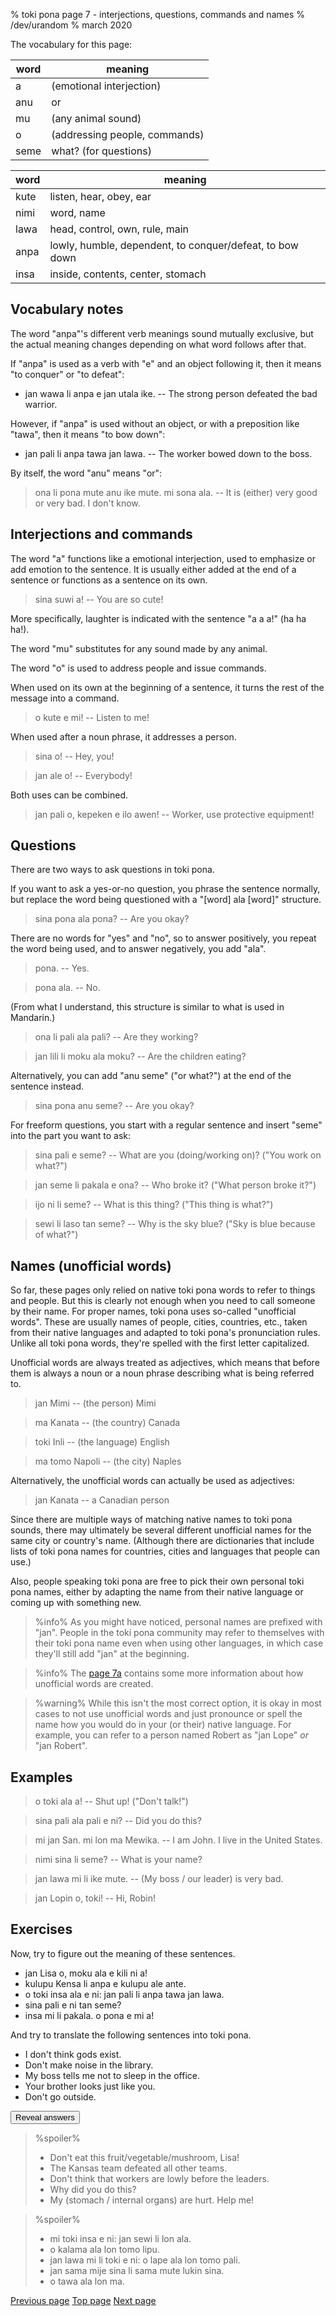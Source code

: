 % toki pona page 7 - interjections, questions, commands and names
% /dev/urandom
% march 2020

The vocabulary for this page:

| word  | meaning                          |
|-------|----------------------------------|
| a     | (emotional interjection)         |
| anu   | or                               |
| mu    | (any animal sound)               |
| o     | (addressing people, commands)    |
| seme  | what? (for questions)            |

| word  | meaning                          |
|-------|----------------------------------|
| kute  | listen, hear, obey, ear          |
| nimi  | word, name                       |
| lawa  | head, control, own, rule, main   |
| anpa  | lowly, humble, dependent, to conquer/defeat, to bow down |
| insa  | inside, contents, center, stomach|

## Vocabulary notes

The word "anpa"'s different verb meanings sound mutually exclusive, but the
actual meaning changes depending on what word follows after that.

If "anpa" is used as a verb with "e" and an object following it, then it
means "to conquer" or "to defeat":

* jan wawa li anpa e jan utala ike. -- The strong person defeated the bad
  warrior.

However, if "anpa" is used without an object, or with a preposition like "tawa",
then it means "to bow down":

* jan pali li anpa tawa jan lawa. -- The worker bowed down to the boss.

By itself, the word "anu" means "or":

> ona li pona mute anu ike mute. mi sona ala. -- It is (either) very good or
  very bad. I don't know.

## Interjections and commands

The word "a" functions like a emotional interjection, used to emphasize or add
emotion to the sentence. It is usually either added at the end of a sentence or
functions as a sentence on its own.

> sina suwi a! -- You are so cute!

More specifically, laughter is indicated with the sentence "a a a!" (ha ha ha!).

The word "mu" substitutes for any sound made by any animal.

The word "o" is used to address people and issue commands.

When used on its own at the beginning of a sentence, it turns the rest of the
message into a command.

> o kute e mi! -- Listen to me!

When used after a noun phrase, it addresses a person.

> sina o! -- Hey, you!

> jan ale o! -- Everybody!

Both uses can be combined.

> jan pali o, kepeken e ilo awen! -- Worker, use protective equipment!

## Questions

There are two ways to ask questions in toki pona.

If you want to ask a yes-or-no question, you phrase the sentence normally, but
replace the word being questioned with a "[word] ala [word]" structure.

> sina pona ala pona? -- Are you okay?

There are no words for "yes" and "no", so to answer positively, you repeat the
word being used, and to answer negatively, you add "ala".

> pona. -- Yes.

> pona ala. -- No.

(From what I understand, this structure is similar to what is used in Mandarin.)

> ona li pali ala pali? -- Are they working?

> jan lili li moku ala moku? -- Are the children eating?

Alternatively, you can add "anu seme" ("or what?") at the end of the sentence
instead.

> sina pona anu seme? -- Are you okay?

For freeform questions, you start with a regular sentence and insert "seme" into
the part you want to ask:

> sina pali e seme? -- What are you (doing/working on)? ("You work on what?")

> jan seme li pakala e ona? -- Who broke it? ("What person broke it?")

> ijo ni li seme? -- What is this thing? ("This thing is what?")

> sewi li laso tan seme? -- Why is the sky blue? ("Sky is blue because of what?")

## Names (unofficial words)

So far, these pages only relied on native toki pona words to refer to things and
people. But this is clearly not enough when you need to call someone by their
name. For proper names, toki pona uses so-called "unofficial words". These are
usually names of people, cities, countries, etc., taken from their native
languages and adapted to toki pona's pronunciation rules. Unlike all toki pona
words, they're spelled with the first letter capitalized.

Unofficial words are always treated as adjectives, which means that before them
is always a noun or a noun phrase describing what is being referred to.

> jan Mimi -- (the person) Mimi

> ma Kanata -- (the country) Canada

> toki Inli -- (the language) English

> ma tomo Napoli -- (the city) Naples

Alternatively, the unofficial words can actually be used as adjectives:

> jan Kanata -- a Canadian person

Since there are multiple ways of matching native names to toki pona sounds,
there may ultimately be several different unofficial names for the same city or
country's name. (Although there are dictionaries that include lists of toki pona
names for countries, cities and languages that people can use.)

Also, people speaking toki pona are free to pick their own personal toki pona
names, either by adapting the name from their native language or coming up with
something new.

> %info%
> As you might have noticed, personal names are prefixed with "jan". People in
> the toki pona community may refer to themselves with their toki pona name even
> when using other languages, in which case they'll still add "jan" at the
> beginning.
>

> %info%
> The [page 7a](7a.html) contains some more information about how
> unofficial words are created.

> %warning%
> While this isn't the most correct option, it is okay in most cases
> to not use unofficial words and just pronounce or spell the name how you would
> do in your (or their) native language. For example, you can refer to a person
> named Robert as "jan Lope" _or_ "jan Robert".

## Examples

> o toki ala a! -- Shut up! ("Don't talk!")

> sina pali ala pali e ni? -- Did you do this?

> mi jan San. mi lon ma Mewika. -- I am John. I live in the United States.

> nimi sina li seme? -- What is your name?

> jan lawa mi li ike mute. -- (My boss / our leader) is very bad.

> jan Lopin o, toki! -- Hi, Robin!

## Exercises

Now, try to figure out the meaning of these sentences.

* jan Lisa o, moku ala e kili ni a!
* kulupu Kensa li anpa e kulupu ale ante.
* o toki insa ala e ni: jan pali li anpa tawa jan lawa.
* sina pali e ni tan seme? 
* insa mi li pakala. o pona e mi a!

And try to translate the following sentences into toki pona.

* I don't think gods exist.
* Don't make noise in the library. 
* My boss tells me not to sleep in the office. 
* Your brother looks just like you. 
* Don't go outside.

<button onclick="revealSpoilers();">Reveal answers</button>

> %spoiler%
> * Don't eat this fruit/vegetable/mushroom, Lisa!
> * The Kansas team defeated all other teams.
> * Don't think that workers are lowly before the leaders.
> * Why did you do this?
> * My (stomach / internal organs) are hurt. Help me!

> %spoiler%
> * mi toki insa e ni: jan sewi li lon ala.
> * o kalama ala lon tomo lipu.
> * jan lawa mi li toki e ni: o lape ala lon tomo pali.
> * jan sama mije sina li sama mute lukin sina.
> * o tawa ala lon ma.

[Previous page](6.html) [Top page](index.html) [Next page](8.html)
